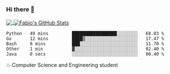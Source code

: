 ### Hi there 👋
<a href="https://github.com/fabiovincenzi/fabiovincenzi">
  <img align="center" src="https://github-readme-stats.vercel.app/api/top-langs/?username=fabiovincenzi&title_color=ffffff&text_color=c9cacc&icon_color=2bbc8a&bg_color=1d1f21&langs_count=3" />
</a>
<a href="https://github.com/fabiovincenzi/fabiovincenzi">
  <img align="center" src="https://github-readme-stats.vercel.app/api?username=fabiovincenzi&show_icons=true&line_height=27&count_private=true&title_color=ffffff&text_color=c9cacc&icon_color=2bbc8a&bg_color=1d1f21" alt="Fabio's GitHub Stats" />
</a>
<!--START_SECTION:waka-->

```text
Python   49 mins         █████████████████░░░░░░░░   68.03 %
Go       12 mins         ████▒░░░░░░░░░░░░░░░░░░░░   17.47 %
Bash     8 mins          ███░░░░░░░░░░░░░░░░░░░░░░   11.70 %
Other    1 min           ▓░░░░░░░░░░░░░░░░░░░░░░░░   02.40 %
Java     0 secs          ░░░░░░░░░░░░░░░░░░░░░░░░░   00.40 %
```

<!--END_SECTION:waka-->

:boom: Computer Science and Engineering student
